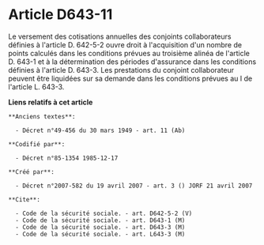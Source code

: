 # Article D643-11

Le versement des cotisations annuelles des conjoints collaborateurs définies à l'article D. 642-5-2 ouvre droit à
l'acquisition d'un nombre de points calculés dans les conditions prévues au troisième alinéa de l'article D. 643-1 et à la
détermination des périodes d'assurance dans les conditions définies à l'article D. 643-3. Les prestations du conjoint
collaborateur peuvent être liquidées sur sa demande dans les conditions prévues au I de l'article L. 643-3.

**Liens relatifs à cet article**

	**Anciens textes**:

	  - Décret n°49-456 du 30 mars 1949 - art. 11 (Ab)

	**Codifié par**:

	  - Décret n°85-1354 1985-12-17

	**Créé par**:

	  - Décret n°2007-582 du 19 avril 2007 - art. 3 () JORF 21 avril 2007

	**Cite**:

	  - Code de la sécurité sociale. - art. D642-5-2 (V)
	  - Code de la sécurité sociale. - art. D643-1 (M)
	  - Code de la sécurité sociale. - art. D643-3 (M)
	  - Code de la sécurité sociale. - art. L643-3 (M)
